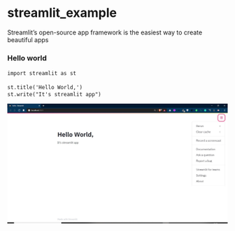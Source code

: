 # streamlit_example
Streamlit’s open-source app framework is the easiest way to create beautiful apps 

### Hello world
```
import streamlit as st

st.title('Hello World,')
st.write("It's streamlit app")
```
![](/images/0.jpg)
